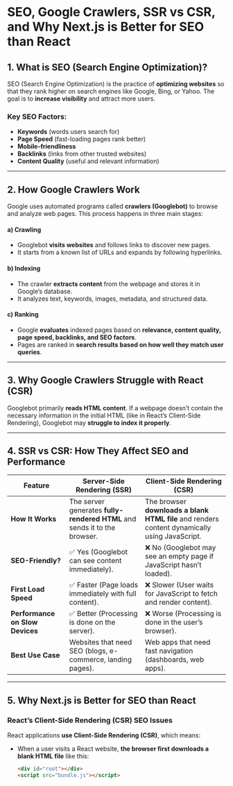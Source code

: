 # **SEO, Google Crawlers, SSR vs CSR, and Why Next.js is Better for SEO than React**

## **1. What is SEO (Search Engine Optimization)?**
SEO (Search Engine Optimization) is the practice of **optimizing websites** so that they rank higher on search engines like Google, Bing, or Yahoo. The goal is to **increase visibility** and attract more users.

### **Key SEO Factors**:
- **Keywords** (words users search for)
- **Page Speed** (fast-loading pages rank better)
- **Mobile-friendliness**
- **Backlinks** (links from other trusted websites)
- **Content Quality** (useful and relevant information)

---

## **2. How Google Crawlers Work**
Google uses automated programs called **crawlers (Googlebot)** to browse and analyze web pages. This process happens in three main stages:

#### **a) Crawling**  
- Googlebot **visits websites** and follows links to discover new pages.  
- It starts from a known list of URLs and expands by following hyperlinks.  

#### **b) Indexing**  
- The crawler **extracts content** from the webpage and stores it in Google’s database.  
- It analyzes text, keywords, images, metadata, and structured data.  

#### **c) Ranking**  
- Google **evaluates** indexed pages based on **relevance, content quality, page speed, backlinks, and SEO factors**.  
- Pages are ranked in **search results based on how well they match user queries**.

---

## **3. Why Google Crawlers Struggle with React (CSR)**
Googlebot primarily **reads HTML content**. If a webpage doesn’t contain the necessary information in the initial HTML (like in React’s Client-Side Rendering), Googlebot may **struggle to index it properly**.

---

## **4. SSR vs CSR: How They Affect SEO and Performance**

| Feature | **Server-Side Rendering (SSR)** | **Client-Side Rendering (CSR)** |
|---|---|---|
| **How It Works** | The server generates **fully-rendered HTML** and sends it to the browser. | The browser **downloads a blank HTML file** and renders content dynamically using JavaScript. |
| **SEO-Friendly?** | ✅ Yes (Googlebot can see content immediately). | ❌ No (Googlebot may see an empty page if JavaScript hasn’t loaded). |
| **First Load Speed** | ✅ Faster (Page loads immediately with full content). | ❌ Slower (User waits for JavaScript to fetch and render content). |
| **Performance on Slow Devices** | ✅ Better (Processing is done on the server). | ❌ Worse (Processing is done in the user’s browser). |
| **Best Use Case** | Websites that need SEO (blogs, e-commerce, landing pages). | Web apps that need fast navigation (dashboards, web apps). |

---

## **5. Why Next.js is Better for SEO than React**

### **React’s Client-Side Rendering (CSR) SEO Issues**
React applications **use Client-Side Rendering (CSR)**, which means:
- When a user visits a React website, **the browser first downloads a blank HTML file** like this:  
  ```html
  <div id="root"></div>
  <script src="bundle.js"></script>
